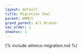 ```yaml
---
layout: default
title: Migration Tool
parent: WHMCS
grand_parent: All Brands
nav_order: 1
showtoc: 1
---
```


{% include whmcs-migration.md %}
